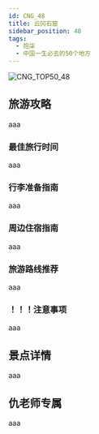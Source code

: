 ```yaml
---
id: CNG_48
title: 云冈石窟
sidebar_position: 48
tags:
  - 拾柒
  - 中国一生必去的50个地方
---
```

![CNG_TOP50_48](/img/love/CNG_TOP50/48.png)

## 旅游攻略

aaa

### 最佳旅行时间

aaa

### 行李准备指南

aaa

### 周边住宿指南

aaa

### 旅游路线推荐

aaa

### ！！！注意事项

aaa

## 景点详情

aaa

## 仇老师专属

aaa
